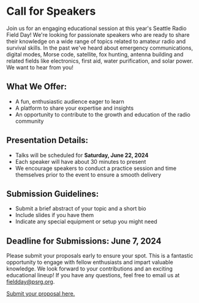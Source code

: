 # Call for Speakers

Join us for an engaging educational session at this year's Seattle Radio Field Day! We're looking for passionate speakers who are ready to share their knowledge on a wide range of topics related to amateur radio and survival skills. In the past we've heard about emergency communications, digital modes, Morse code, satellite, fox hunting, antenna building and related fields like electronics, first aid, water purification, and solar power. We want to hear from you!

## What We Offer:

- A fun, enthusiastic audience eager to learn
- A platform to share your expertise and insights
- An opportunity to contribute to the growth and education of the radio community

## Presentation Details:

- Talks will be scheduled for **Saturday, June 22, 2024**
- Each speaker will have about 30 minutes to present
- We encourage speakers to conduct a practice session and time themselves prior to the event to ensure a smooth delivery

## Submission Guidelines:

- Submit a brief abstract of your topic and a short bio
- Include slides if you have them 
- Indicate any special equipment or setup you might need

## Deadline for Submissions: **June 7, 2024**

Please submit your proposals early to ensure your spot. This is a fantastic opportunity to engage with fellow enthusiasts and impart valuable knowledge. We look forward to your contributions and an exciting educational lineup! If you have any questions, feel free to email us at [fieldday@psrg.org](mailto:fieldday@psrg.org).

[Submit your proposal here.](https://forms.gle/oZ6sk3wJ8u1tjD7z9)
